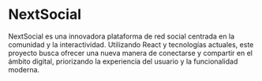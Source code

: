 # NextSocial
NextSocial es una innovadora plataforma de red social centrada en la comunidad y la interactividad. Utilizando React y tecnologías actuales, este proyecto busca ofrecer una nueva manera de conectarse y compartir en el ámbito digital, priorizando la experiencia del usuario y la funcionalidad moderna.
